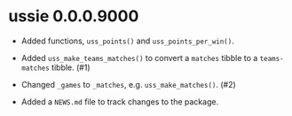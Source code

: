 # ussie 0.0.0.9000

* Added functions, `uss_points()` and `uss_points_per_win()`. 

* Added `uss_make_teams_matches()` to convert a `matches` tibble to a `teams-matches` tibble. (#1)

* Changed `_games` to `_matches`, e.g. `uss_make_matches()`. (#2)

* Added a `NEWS.md` file to track changes to the package.

